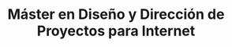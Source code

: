 ---
title: "Máster en Diseño y Dirección de Proyectos para Internet"
company: "Elisava"
period: "Sep. 2019 - Jul. 2020 - Barcelona"
type: "education"
logo: "/assets/logos/elisava-logo.svg"
logoAlt: "Logo de Elisava"

tasks:
  - "Diseño centrado en el usuario, UX research, wireframing, prototipado."
  - "Estrategias de negocio."
  - "Metodologías Agiles (Scrum)."

description: "Máster especializado en diseño digital y dirección de proyectos web, con enfoque en UX/UI, investigación de usuarios y metodologías ágiles."
website: "https://elisava.net"
featured: true
current: false
order: 14
startDate: 2019-09-01
endDate: 2020-07-01
keywords: ["UX/UI", "User Research", "Prototyping", "Agile", "Business Strategy"]
---